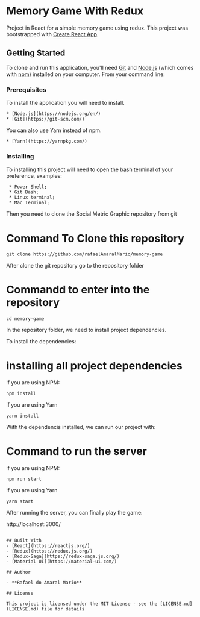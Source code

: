# Memory Game With Redux

Project in React for a simple memory game using redux.
This project was bootstrapped with [Create React App](https://github.com/facebook/create-react-app).

## Getting Started

To clone and run this application, you'll need [Git](https://git-scm.com) and [Node.js](https://nodejs.org/en/download/) (which comes with [npm](http://npmjs.com)) installed on your computer. From your command line:

### Prerequisites

To install the application you will need to install.
```
* [Node.js](https://nodejs.org/en/)
* [Git](https://git-scm.com/)
```

You can also use Yarn instead of npm.
```
* [Yarn](https://yarnpkg.com/)
```

### Installing

To installing this project will need to open the bash terminal of your preference, examples:

```
 * Power Shell;
 * Git Bash;
 * Linux terminal;
 * Mac Terminal;
```
Then you need to clone the Social Metric Graphic repository from git 

# Command To Clone this repository
```
git clone https://github.com/rafaelAmaralMario/memory-game
```

After clone the git repository go to the repository folder
# Commandd to enter into the repository
```
cd memory-game
```

In the repository folder, we need to install project dependencies. 

To install the dependencies:

# installing all project dependencies   

if you are using NPM:
```
npm install
```

if you are using Yarn
```
yarn install
```

With the dependencis installed, we can run our project with:   

# Command to run the server
if you are using NPM:

```
npm run start
```

if you are using Yarn
```
yarn start
```


After running the server, you can finally play the game: 

http://localhost:3000/
```

## Built With
- [React](https://reactjs.org/)
- [Redux](https://redux.js.org/)
- [Redux-Saga](https://redux-saga.js.org/)
- [Material UI](https://material-ui.com/)

## Author

- **Rafael do Amaral Mario**

## License

This project is licensed under the MIT License - see the [LICENSE.md](LICENSE.md) file for details
